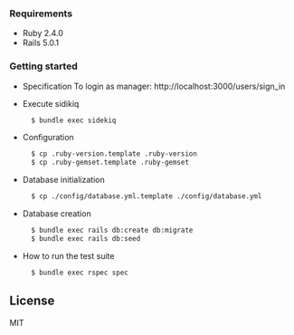 ### Requirements

- Ruby 2.4.0
- Rails 5.0.1

### Getting started
* Specification
To login as manager: http://localhost:3000/users/sign_in

* Execute sidikiq
  ```sh
    $ bundle exec sidekiq
  ```

* Configuration
  ```sh
    $ cp .ruby-version.template .ruby-version
    $ cp .ruby-gemset.template .ruby-gemset
  ```
* Database initialization
  ```sh
    $ cp ./config/database.yml.template ./config/database.yml
  ```
* Database creation
  ```sh
    $ bundle exec rails db:create db:migrate
    $ bundle exec rails db:seed
  ```
* How to run the test suite
  ```sh
    $ bundle exec rspec spec
  ```
License
----

MIT
